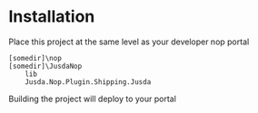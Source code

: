 ﻿

#  Installation

Place this project at the same level as your developer nop portal

	[somedir]\nop
	[somedir]\JusdaNop
		lib
		Jusda.Nop.Plugin.Shipping.Jusda

Building the project will deploy to your portal

